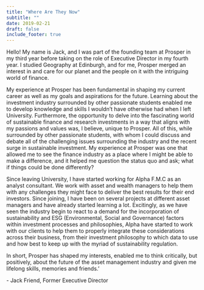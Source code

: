 ```yaml
---
title: "Where Are They Now"
subtitle: ""
date: 2019-02-21
draft: false
include_footer: true
---
```


Hello! My name is Jack, and I was part of the founding team at Prosper in my third year before taking on the role of Executive Director in my fourth year. I studied Geography at Edinburgh, and for me, Prosper merged an interest in and care for our planet and the people on it with the intriguing world of finance. 

My experience at Prosper has been fundamental in shaping my current career as well as my goals and aspirations for the future. Learning about the investment industry surrounded by other passionate students enabled me to develop knowledge and skills I wouldn’t have otherwise had when I left University. Furthermore, the opportunity to delve into the fascinating world of sustainable finance and research investments in a way that aligns with my passions and values was, I believe, unique to Prosper. All of this, while surrounded by other passionate students, with whom I could discuss and debate all of the challenging issues surrounding the industry and the recent surge in sustainable investment. My experience at Prosper was one that allowed me to see the finance industry as a place where I might be able to make a difference, and it helped me question the status quo and ask; what if things could be done differently? 

Since leaving University, I have started working for Alpha F.M.C as an analyst consultant. We work with asset and wealth managers to help them with any challenges they might face to deliver the best results for their end investors. Since joining, I have been on several projects at different asset managers and have already started learning a lot. Excitingly, as we have seen the industry begin to react to a demand for the incorporation of sustainability and ESG (Environmental, Social and Governance) factors within investment processes and philosophies, Alpha have started to work with our clients to help them to properly integrate these considerations across their business, from their investment philosophy to which data to use and how best to keep up with the myriad of sustainability regulation. 

In short, Prosper has shaped my interests, enabled me to think critically, but positively, about the future of the asset management industry and given me lifelong skills, memories and friends.’

\- Jack Friend, Former Executive Director